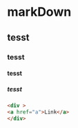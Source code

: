 # markDown
## tesst
### tesst
#### tesst
##### tesst
```html
<div >
<a href="a">Link</a>
</div>
```
